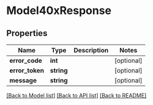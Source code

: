 # Model40xResponse

## Properties
Name | Type | Description | Notes
------------ | ------------- | ------------- | -------------
**error_code** | **int** |  | [optional] 
**error_token** | **string** |  | [optional] 
**message** | **string** |  | [optional] 

[[Back to Model list]](../../README.md#documentation-for-models) [[Back to API list]](../../README.md#documentation-for-api-endpoints) [[Back to README]](../../README.md)

